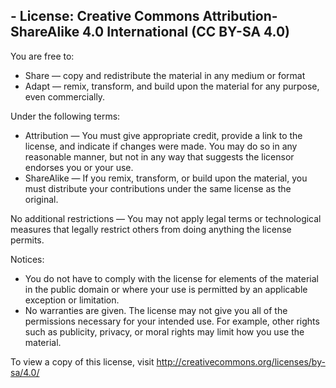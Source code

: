 ## - License: Creative Commons Attribution-ShareAlike 4.0 International (CC BY-SA 4.0)

You are free to:
- Share — copy and redistribute the material in any medium or format
- Adapt — remix, transform, and build upon the material for any purpose, even commercially.

Under the following terms:
- Attribution — You must give appropriate credit, provide a link to the license, and indicate if changes were made. 
  You may do so in any reasonable manner, but not in any way that suggests the licensor endorses you or your use.
- ShareAlike — If you remix, transform, or build upon the material, you must distribute your contributions under 
  the same license as the original.

No additional restrictions — You may not apply legal terms or technological measures that legally restrict others 
from doing anything the license permits.

Notices:
- You do not have to comply with the license for elements of the material in the public domain or where your use 
  is permitted by an applicable exception or limitation.
- No warranties are given. The license may not give you all of the permissions necessary for your intended use. 
  For example, other rights such as publicity, privacy, or moral rights may limit how you use the material.

To view a copy of this license, visit http://creativecommons.org/licenses/by-sa/4.0/
